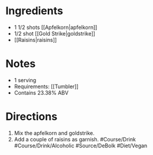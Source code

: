 # Ingredients
- 1 1/2 shots [[Apfelkorn|apfelkorn]]
- 1/2 shot [[Gold Strike|goldstrike]]
- [[Raisins|raisins]]
# Notes
- 1 serving
- Requirements: [[Tumbler]]
- Contains 23.38% ABV
# Directions
1. Mix the apfelkorn and goldstrike.
2. Add a couple of raisins as garnish.
#Course/Drink #Course/Drink/Alcoholic #Source/DeBolk #Diet/Vegan 
